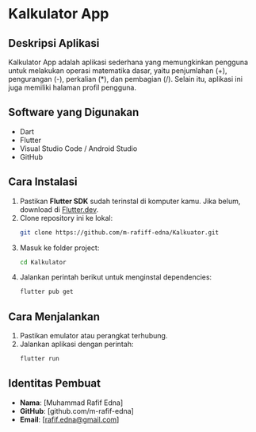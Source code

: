 # Kalkulator App

## Deskripsi Aplikasi
Kalkulator App adalah aplikasi sederhana yang memungkinkan pengguna untuk melakukan operasi matematika dasar, yaitu penjumlahan (+), pengurangan (-), perkalian (*), dan pembagian (/). Selain itu, aplikasi ini juga memiliki halaman profil pengguna.

## Software yang Digunakan
- Dart
- Flutter
- Visual Studio Code / Android Studio
- GitHub

## Cara Instalasi
1. Pastikan **Flutter SDK** sudah terinstal di komputer kamu. Jika belum, download di [Flutter.dev](https://flutter.dev/docs/get-started/install).
2. Clone repository ini ke lokal:
   ```sh
   git clone https://github.com/m-rafiff-edna/Kalkuator.git
   ```
3. Masuk ke folder project:
   ```sh
   cd Kalkulator
   ```
4. Jalankan perintah berikut untuk menginstal dependencies:
   ```sh
   flutter pub get
   ```

## Cara Menjalankan
1. Pastikan emulator atau perangkat terhubung.
2. Jalankan aplikasi dengan perintah:
   ```sh
   flutter run
   ```

## Identitas Pembuat
- **Nama**: [Muhammad Rafif Edna]
- **GitHub**: [github.com/m-rafif-edna]
- **Email**: [rafif.edna@gmail.com]
